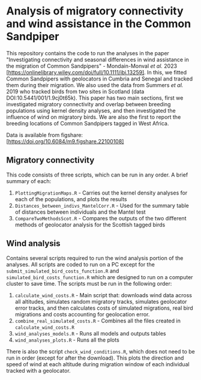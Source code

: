 
# Analysis of migratory connectivity and wind assistance in the Common Sandpiper

This repository contains the code to run the analyses in the paper "Investigating connectivity and seasonal differences in wind assistance in the migration of Common Sandpipers" - Mondain-Monval _et al._ 2023 [https://onlinelibrary.wiley.com/doi/full/10.1111/ibi.13259]. In this, we fitted Common Sandpipers with geolocators in Cumbria and Senegal and tracked them during their migration. We also used the data from Summers _et al._ 2019 who tracked birds from two sites in Scotland (data DOI:10.5441/001/1.9cj0t65k). This paper has two main sections, first we investigated migratory connectivity and overlap between breeding populations using kernel density analyses, and then investigated the influence of wind on migratory birds. We are also the first to report the breeding locations of Common Sandpipers tagged in West Africa.

Data is available from figshare: [https://doi.org/10.6084/m9.figshare.22100108]

## Migratory connectivity

This code consists of three scripts, which can be run in any order. A brief summary of each:

1. `PlottingMigrationMaps.R` - Carries out the kernel density analyses for each of the populations, and plots the results
2. `Distances_between_indivs_MantelCorr.R` - Used for the summary table of distances between individuals and the Mantel test
3. `CompareTwoMethodsScot.R` - Compares the outputs of the two different methods of geolocator analysis for the Scottish tagged birds

## Wind analysis

Contains several scripts required to run the wind analysis portion of the analyses. All scripts are coded to run on a PC except for the `submit_simulated_bird_costs_function.R` and `simulated_bird_costs_function.R` which are designed to run on a computer cluster to save time. The scripts must be run in the following order:

1. `calculate_wind_costs.R` - Main script that: downloads wind data across all altitudes, simulates random migratory tracks, simulates geolocator error tracks, and then calculates costs of simulated migrations, real bird migrations and costs accounting for geolocation error.
2. `combine_real_simulated_costs.R` - Combines all the files created in `calculate_wind_costs.R`
3. `wind_analyses_models.R` - Runs all models and outputs tables
4. `wind_analyses_plots.R` - Runs all the plots

There is also the script `check_wind_conditions.R`, which does not need to be run in order (except for after the download). This plots the direction and speed of wind at each altitude during migration window of each individual tracked with a geolocator. 
